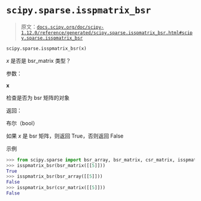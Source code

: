 # `scipy.sparse.isspmatrix_bsr`

> 原文：[`docs.scipy.org/doc/scipy-1.12.0/reference/generated/scipy.sparse.isspmatrix_bsr.html#scipy.sparse.isspmatrix_bsr`](https://docs.scipy.org/doc/scipy-1.12.0/reference/generated/scipy.sparse.isspmatrix_bsr.html#scipy.sparse.isspmatrix_bsr)

```py
scipy.sparse.isspmatrix_bsr(x)
```

*x* 是否是 bsr_matrix 类型？

参数：

**x**

检查是否为 bsr 矩阵的对象

返回：

布尔（bool）

如果 *x* 是 bsr 矩阵，则返回 True，否则返回 False

示例

```py
>>> from scipy.sparse import bsr_array, bsr_matrix, csr_matrix, isspmatrix_bsr
>>> isspmatrix_bsr(bsr_matrix([[5]]))
True
>>> isspmatrix_bsr(bsr_array([[5]]))
False
>>> isspmatrix_bsr(csr_matrix([[5]]))
False 
```
